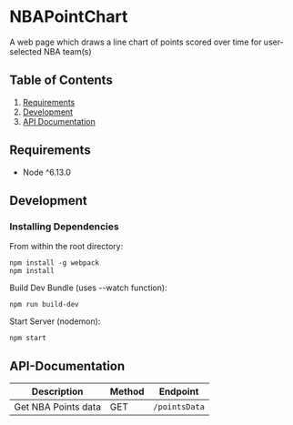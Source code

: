 # NBAPointChart
A web page which draws a line chart of points scored over time for user-selected NBA team(s)

## Table of Contents

1. [Requirements](#Requirements)
2. [Development](#Development)
3. [API Documentation](#API-Documentation)

## Requirements
- Node ^6.13.0

## Development

### Installing Dependencies

From within the root directory:
```
npm install -g webpack
npm install
```
Build Dev Bundle (uses --watch function): 
```
npm run build-dev
```
Start Server (nodemon):
```
npm start
```
## API-Documentation

| Description | Method | Endpoint |
| --- | --- | --- |
| Get NBA Points data | GET | `/pointsData` |

